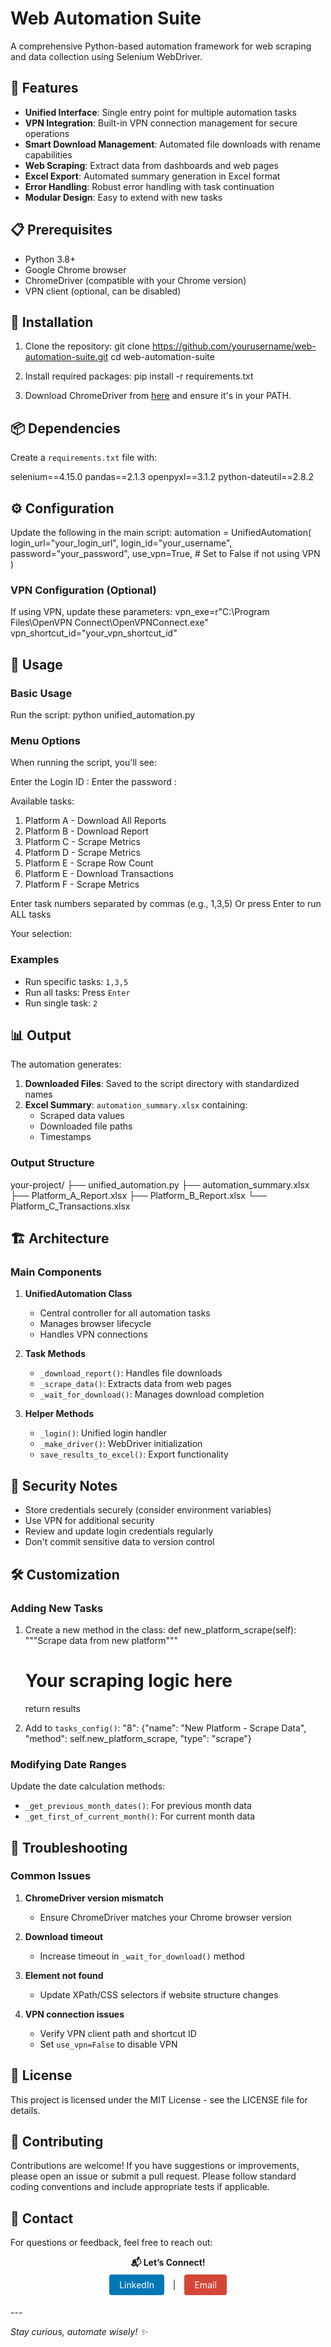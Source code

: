 # Web Automation Suite

A comprehensive Python-based automation framework for web scraping and data collection using Selenium WebDriver.

## 🚀 Features

- **Unified Interface**: Single entry point for multiple automation tasks
- **VPN Integration**: Built-in VPN connection management for secure operations
- **Smart Download Management**: Automated file downloads with rename capabilities
- **Web Scraping**: Extract data from dashboards and web pages
- **Excel Export**: Automated summary generation in Excel format
- **Error Handling**: Robust error handling with task continuation
- **Modular Design**: Easy to extend with new tasks

## 📋 Prerequisites

- Python 3.8+
- Google Chrome browser
- ChromeDriver (compatible with your Chrome version)
- VPN client (optional, can be disabled)

## 🔧 Installation

1. Clone the repository:
git clone https://github.com/yourusername/web-automation-suite.git
cd web-automation-suite


2. Install required packages:
pip install -r requirements.txt


3. Download ChromeDriver from [here](https://chromedriver.chromium.org/) and ensure it's in your PATH.

## 📦 Dependencies

Create a `requirements.txt` file with:

selenium==4.15.0
pandas==2.1.3
openpyxl==3.1.2
python-dateutil==2.8.2


## ⚙️ Configuration

Update the following in the main script:
automation = UnifiedAutomation(
    login_url="your_login_url",
    login_id="your_username",
    password="your_password",
    use_vpn=True,  # Set to False if not using VPN
)


### VPN Configuration (Optional)
If using VPN, update these parameters:
vpn_exe=r"C:\Program Files\OpenVPN Connect\OpenVPNConnect.exe"
vpn_shortcut_id="your_vpn_shortcut_id"

## 🎯 Usage

### Basic Usage

Run the script:
python unified_automation.py


### Menu Options

When running the script, you'll see:

Enter the Login ID :
Enter the password : 

Available tasks:
1. Platform A - Download All Reports
2. Platform B - Download Report
3. Platform C - Scrape Metrics
4. Platform D - Scrape Metrics
5. Platform E - Scrape Row Count
6. Platform E - Download Transactions
7. Platform F - Scrape Metrics

Enter task numbers separated by commas (e.g., 1,3,5)
Or press Enter to run ALL tasks

Your selection:

### Examples

- Run specific tasks: `1,3,5`
- Run all tasks: Press `Enter`
- Run single task: `2`

## 📊 Output

The automation generates:

1. **Downloaded Files**: Saved to the script directory with standardized names
2. **Excel Summary**: `automation_summary.xlsx` containing:
   - Scraped data values
   - Downloaded file paths
   - Timestamps

### Output Structure
your-project/
├── unified_automation.py
├── automation_summary.xlsx
├── Platform_A_Report.xlsx
├── Platform_B_Report.xlsx
└── Platform_C_Transactions.xlsx

## 🏗️ Architecture

### Main Components

1. **UnifiedAutomation Class**
   - Central controller for all automation tasks
   - Manages browser lifecycle
   - Handles VPN connections

2. **Task Methods**
   - `_download_report()`: Handles file downloads
   - `_scrape_data()`: Extracts data from web pages
   - `_wait_for_download()`: Manages download completion

3. **Helper Methods**
   - `_login()`: Unified login handler
   - `_make_driver()`: WebDriver initialization
   - `save_results_to_excel()`: Export functionality

## 🔐 Security Notes

- Store credentials securely (consider environment variables)
- Use VPN for additional security
- Review and update login credentials regularly
- Don't commit sensitive data to version control

## 🛠️ Customization

### Adding New Tasks

1. Create a new method in the class:
def new_platform_scrape(self):
    """Scrape data from new platform"""
    # Your scraping logic here
    return results

2. Add to `tasks_config()`:
"8": {"name": "New Platform - Scrape Data", "method": self.new_platform_scrape, "type": "scrape"}

### Modifying Date Ranges

Update the date calculation methods:
- `_get_previous_month_dates()`: For previous month data
- `_get_first_of_current_month()`: For current month data

## 🐛 Troubleshooting

### Common Issues

1. **ChromeDriver version mismatch**
   - Ensure ChromeDriver matches your Chrome browser version

2. **Download timeout**
   - Increase timeout in `_wait_for_download()` method

3. **Element not found**
   - Update XPath/CSS selectors if website structure changes

4. **VPN connection issues**
   - Verify VPN client path and shortcut ID
   - Set `use_vpn=False` to disable VPN

## 📝 License

This project is licensed under the MIT License - see the LICENSE file for details.

## 🤝 Contributing
Contributions are welcome! If you have suggestions or improvements, please open an issue or submit a pull request. Please follow standard coding conventions and include appropriate tests if applicable.

## 📧 Contact
For questions or feedback, feel free to reach out:

<p align="center"> <strong>📬 Let’s Connect!</strong> <br> <a href="https://www.linkedin.com/in/rishikesh-borah-3b245284/" target="_blank" style="display: inline-block; background-color: #0077B5; color: #fff; padding: 8px 16px; margin: 5px 10px; text-decoration: none; border-radius: 4px;">LinkedIn</a> | <a href="mailto:rishikesh.borah4@gmail.com" target="_blank" style="display: inline-block; background-color: #D44638; color: #fff; padding: 8px 16px; margin: 5px 10px; text-decoration: none; border-radius: 4px;">Email</a> </p>
---

_Stay curious, automate wisely! ✨_
